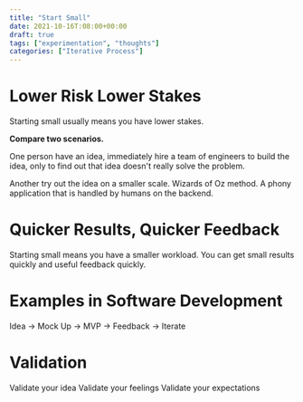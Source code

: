 ```yaml
---
title: "Start Small"
date: 2021-10-16T:08:00+00:00
draft: true
tags: ["experimentation", "thoughts"]
categories: ["Iterative Process"]
---
```

# Lower Risk Lower Stakes
Starting small usually means you have lower stakes. 

**Compare two scenarios.**

One person have an idea, immediately hire a team of engineers to build the idea, only to find out that idea doesn't really solve the problem.

Another try out the idea on a smaller scale. Wizards of Oz method. A phony application that is handled by humans on the backend. 



# Quicker Results, Quicker Feedback
Starting small means you have a smaller workload. You can get small results quickly and useful feedback quickly. 

# Examples in Software Development
Idea -> Mock Up -> MVP -> Feedback -> Iterate


# Validation
Validate your idea
Validate your feelings
Validate your expectations